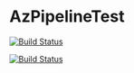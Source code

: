 # AzPipelineTest

[![Build Status](https://microshaoft.visualstudio.com/AzPipelineTest-Github/_apis/build/status/AzPipelineTest-Github-ASP.NET%20Core-CI?branchName=master)](https://microshaoft.visualstudio.com/AzPipelineTest-Github/_build/latest?definitionId=26&branchName=master)

[![Build Status](https://microshaoft.visualstudio.com/AzPipelineTest-Github/_apis/build/status/AzPipelineTest-Github-ASP.NET%20Core-CI-02?branchName=master)](https://microshaoft.visualstudio.com/AzPipelineTest-Github/_build/latest?definitionId=28&branchName=master)